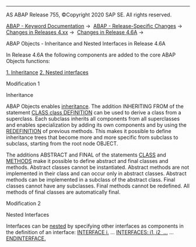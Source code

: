   

* * *

AS ABAP Release 755, ©Copyright 2020 SAP SE. All rights reserved.

[ABAP - Keyword Documentation](javascript:call_link\('abenabap.htm'\)) →  [ABAP - Release-Specific Changes](javascript:call_link\('abennews.htm'\)) →  [Changes in Releases 4.xx](javascript:call_link\('abennews-4.htm'\)) →  [Changes in Release 4.6A](javascript:call_link\('abennews-46a.htm'\)) → 

ABAP Objects - Inheritance and Nested Interfaces in Release 4.6A

In Release 4.6A the following components are added to the core ABAP Objects functions:

[1\. Inheritance](#!ABAP_MODIFICATION_1@1@)
[2\. Nested interfaces](#!ABAP_MODIFICATION_2@2@)

Modification 1

Inheritance

ABAP Objects enables [inheritance](javascript:call_link\('abeninheritance.htm'\)). The addition INHERITING FROM of the statement [CLASS class DEFINITION](javascript:call_link\('abapclass.htm'\)) can be used to derive a class from a superclass. Each subclass inherits all components from all superclasses and enables specialization by adding its own components and by using the [REDEFINITION](javascript:call_link\('abapmethods.htm'\)) of previous methods. This makes it possible to define inheritance trees that become more and more specific from subclass to subclass, starting from the root node OBJECT.

The additions ABSTRACT and FINAL of the statements [CLASS](javascript:call_link\('abapclass.htm'\)) and [METHODS](javascript:call_link\('abapmethods.htm'\)) make it possible to define abstract and final classes and methods. Abstract classes cannot be instantiated. Abstract methods are not implemented in their class and can occur only in abstract classes. Abstract methods can be implemented in a subclass of the abstract class. Final classes cannot have any subclasses. Final methods cannot be redefined. All methods of final classes are automatically final.

Modification 2

Nested Interfaces

Interfaces can be [nested](javascript:call_link\('abeninterface_composition.htm'\)) by specifying other interfaces as components in the definition of an interface:
[INTERFACE i.](javascript:call_link\('abapinterface.htm'\))
...
[INTERFACES: i1, i2  ...](javascript:call_link\('abapinterfaces.htm'\))
...
[ENDINTERFACE.](javascript:call_link\('abapendinterface.htm'\))